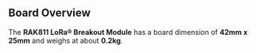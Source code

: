## Board Overview

The **RAK811 LoRa® Breakout Module** has a board dimension of **42mm x 25mm** and weighs at about **0.2kg**.

<rk-img
  src="/assets/images/datasheet/rak811-breakout-module/dimensions.png"
  width="70%"
  figure-number="1"
  caption="RAK811 Breakout Board Dimensions"
/>

